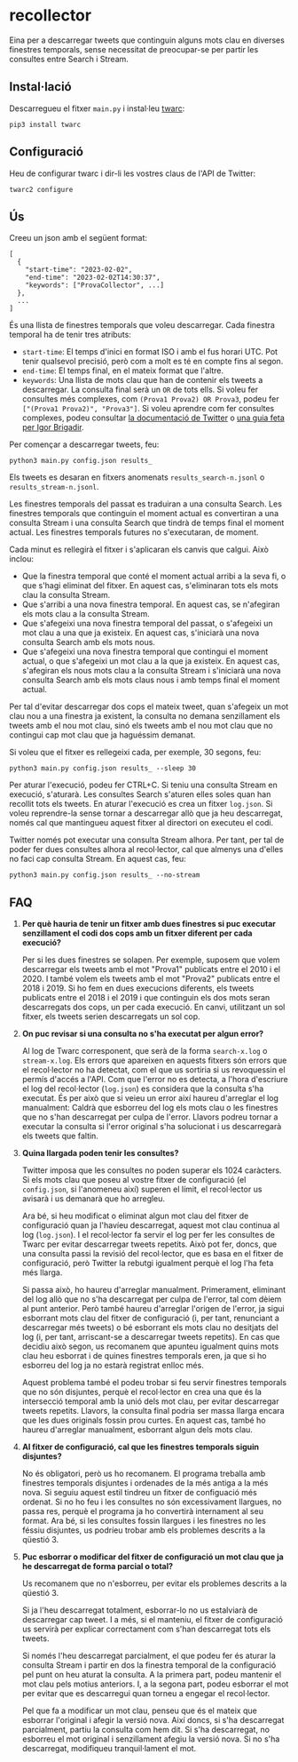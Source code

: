 # recollector

Eina per a descarregar tweets que continguin alguns mots clau en diverses finestres temporals,
sense necessitat de preocupar-se per partir les consultes entre Search i Stream.

## Instal·lació

Descarregueu el fitxer `main.py` i instal·leu [twarc](https://github.com/docnow/twarc):
```
pip3 install twarc
```

## Configuració

Heu de configurar twarc i dir-li les vostres claus de l'API de Twitter:
```
twarc2 configure
```

## Ús

Creeu un json amb el següent format:
```
[
  {
    "start-time": "2023-02-02",
    "end-time": "2023-02-02T14:30:37",
    "keywords": ["ProvaCollector", ...]
  },
  ...
]
```

És una llista de finestres temporals que voleu descarregar.
Cada finestra temporal ha de tenir tres atributs:
- `start-time`: El temps d'inici en format ISO i amb el fus horari UTC.
  Pot tenir qualsevol precisió, però com a molt es té en compte fins al segon.
- `end-time`: El temps final, en el mateix format que l'altre.
- `keywords`: Una llista de mots clau que han de contenir els tweets a descarregar.
  La consulta final serà un `OR` de tots ells.
  Si voleu fer consultes més complexes, com `(Prova1 Prova2) OR Prova3`,
  podeu fer `["(Prova1 Prova2)", "Prova3"]`.
  Si voleu aprendre com fer consultes complexes,
  podeu consultar [la documentació de Twitter](https://developer.twitter.com/en/docs/twitter-api/tweets/search/integrate/build-a-query)
  o [una guia feta per Igor Brigadir](https://github.com/igorbrigadir/twitter-advanced-search/blob/master/README.md).


Per començar a descarregar tweets, feu:
```
python3 main.py config.json results_
```

Els tweets es desaran en fitxers anomenats `results_search-n.jsonl` o
`results_stream-n.jsonl`.

Les finestres temporals del passat es traduiran a una consulta Search.
Les finestres temporals que continguin el moment actual es convertiran a una consulta Stream
i una consulta Search que tindrà de temps final el moment actual.
Les finestres temporals futures no s'executaran, de moment.

Cada minut es rellegirà el fitxer i s'aplicaran els canvis que calgui.
Això inclou:
- Que la finestra temporal que conté el moment actual arribi a la seva fi,
  o que s'hagi eliminat del fitxer.
  En aquest cas, s'eliminaran tots els mots clau la consulta Stream.
- Que s'arribi a una nova finestra temporal.
  En aquest cas, se n'afegiran els mots clau a la consulta Stream.
- Que s'afegeixi una nova finestra temporal del passat,
  o s'afegeixi un mot clau a una que ja existeix.
  En aquest cas, s'iniciarà una nova consulta Search amb els mots nous.
- Que s'afegeixi una nova finestra temporal que contingui el moment actual,
  o que s'afegeixi un mot clau a la que ja existeix.
  En aquest cas, s'afegiran els nous mots clau a la consulta Stream
  i s'iniciarà una nova consulta Search amb els mots claus nous i amb temps final el moment actual.

Per tal d'evitar descarregar dos cops el mateix tweet,
quan s'afegeix un mot clau nou a una finestra ja existent,
la consulta no demana senzillament els tweets amb el nou mot clau,
sinó els tweets amb el nou mot clau que no contingui cap mot clau que ja haguéssim demanat.

Si voleu que el fitxer es rellegeixi cada, per exemple, 30 segons, feu:
```
python3 main.py config.json results_ --sleep 30
```

Per aturar l'execució, podeu fer CTRL+C.
Si teniu una consulta Stream en execució, s'aturarà.
Les consultes Search s'aturen elles soles quan han recollit tots els tweets.
En aturar l'execució es crea un fitxer `log.json`.
Si voleu reprendre-la sense tornar a descarregar allò que ja heu descarregat,
només cal que mantingueu aquest fitxer al directori on executeu el codi.

Twitter només pot executar una consulta Stream alhora.
Per tant, per tal de poder fer dues consultes alhora al recol·lector,
cal que almenys una d'elles no faci cap consulta Stream.
En aquest cas, feu:
```
python3 main.py config.json results_ --no-stream
```

## FAQ

1. **Per què hauria de tenir un fitxer amb dues finestres si puc executar senzillament el codi dos cops amb un fitxer diferent per cada execució?**

   Per si les dues finestres se solapen.
   Per exemple, suposem que volem descarregar els tweets amb el mot "Prova1"
   publicats entre el 2010 i el 2020.
   I també volem els tweets amb el mot "Prova2" publicats entre el 2018 i 2019.
   Si ho fem en dues execucions diferents,
   els tweets publicats entre el 2018 i el 2019 i que continguin els dos mots
   seran descarregats dos cops, un per cada execució.
   En canvi, utilitzant un sol fitxer, els tweets serien descarregats un sol cop.

2. **On puc revisar si una consulta no s'ha executat per algun error?**

   Al log de Twarc corresponent, que serà de la forma `search-x.log` o `stream-x.log`.
   Els errors que apareixen en aquests fitxers són errors que el recol·lector no ha detectat,
   com el que us sortiria si us revoquessin el permís d'accés a l'API.
   Com que l'error no es detecta, a l'hora d'escriure el log del recol·lector (`log.json`)
   es considera que la consulta s'ha executat.
   És per això que si veieu un error així haureu d'arreglar el log manualment:
   Caldrà que esborreu del log els mots clau o les finestres que no s'han descarregat per culpa de l'error.
   Llavors podreu tornar a executar la consulta si l'error original s'ha solucionat
   i us descarregarà els tweets que faltin.

3. **Quina llargada poden tenir les consultes?**

   Twitter imposa que les consultes no poden superar els 1024 caràcters.
   Si els mots clau que poseu al vostre fitxer de configuració (el `config.json`, si l'anomeneu així) superen el límit,
   el recol·lector us avisarà i us demanarà que ho arregleu.

   Ara bé, si heu modificat o eliminat algun mot clau del fitxer de configuració quan ja l'havíeu descarregat,
   aquest mot clau continua al log (`log.json`).
   I el recol·lector fa servir el log per fer les consultes de Twarc per evitar descarregar tweets repetits.
   Això pot fer, doncs, que una consulta passi la revisió del recol·lector,
   que es basa en el fitxer de configuració,
   però Twitter la rebutgi igualment perquè el log l'ha feta més llarga.

   Si passa això, ho haureu d'arreglar manualment.
   Primerament, eliminant del log allò que no s'ha descarregat per culpa de l'error,
   tal com dèiem al punt anterior.
   Però també haureu d'arreglar l'origen de l'error,
   ja sigui esborrant mots clau del fitxer de configuració (i, per tant, renunciant a descarregar més tweets)
   o bé esborrant els mots clau no desitjats del log (i, per tant, arriscant-se a descarregar tweets repetits).
   En cas que decidiu això segon, us recomanem que
   apunteu igualment quins mots clau heu esborrat i de quines finestres temporals eren,
   ja que si ho esborreu del log ja no estarà registrat enlloc més.

   Aquest problema també el podeu trobar si feu servir finestres temporals que no són disjuntes,
   perquè el recol·lector en crea una que és la intersecció temporal amb la unió dels mot clau,
   per evitar descarregar tweets repetits.
   Llavors, la consulta final podria ser massa llarga
   encara que les dues originals fossin prou curtes.
   En aquest cas, també ho haureu d'arreglar manualment,
   esborrant algun dels mots clau.

4. **Al fitxer de configuració, cal que les finestres temporals siguin disjuntes?**

   No és obligatori, però us ho recomanem.
   El programa treballa amb finestres temporals disjuntes i ordenades de la més antiga a la més nova.
   Si seguiu aquest estil tindreu un fitxer de configuació més ordenat.
   Si no ho feu i les consultes no són excessivament llargues,
   no passa res, perquè el programa ja ho convertirà internament al seu format.
   Ara bé, si les consultes fossin llargues i les finestres no les féssiu disjuntes,
   us podríeu trobar amb els problemes descrits a la qüestió 3.

5. **Puc esborrar o modificar del fitxer de configuració un mot clau que ja he descarregat de forma parcial o total?**

   Us recomanem que no n'esborreu, per evitar els problemes descrits a la qüestió 3.

   Si ja l'heu descarregat totalment,
   esborrar-lo no us estalviarà de descarregar cap tweet.
   I a més, si el manteniu, el fitxer de configuració us servirà per
   explicar correctament com s'han descarregat tots els tweets.

   Si només l'heu descarregat parcialment,
   el que podeu fer és aturar la consulta Stream
   i partir en dos la finestra temporal de la configuració
   pel punt on heu aturat la consulta.
   A la primera part, podeu mantenir el mot clau pels motius anteriors.
   I, a la segona part, podeu esborrar el mot per evitar que es descarregui quan torneu a engegar el recol·lector.

   Pel que fa a modificar un mot clau,
   penseu que és el mateix que esborrar l'original i afegir la versió nova.
   Així doncs, si s'ha descarregat parcialment, partiu la consulta com hem dit.
   Si s'ha descarregat, no esborreu el mot original i senzillament afegiu la versió nova.
   Si no s'ha descarregat, modifiqueu tranquil·lament el mot.
